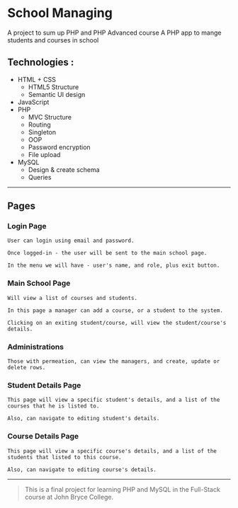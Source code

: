 # School Managing

A project to sum up PHP and PHP Advanced course
A PHP app to mange students and courses in school

## Technologies :

- HTML + CSS
    - HTML5 Structure
    - Semantic UI design
- JavaScript
- PHP
    - MVC Structure
    - Routing
    - Singleton
    - OOP
    - Password encryption
    - File upload
- MySQL
    - Design & create schema
    - Queries

---

## Pages

### Login Page

    User can login using email and password.

    Once logged-in - the user will be sent to the main school page.

    In the menu we will have - user's name, and role, plus exit button.

### Main School Page

    Will view a list of courses and students.

    In this page a manager can add a course, or a student to the system.

    Clicking on an exiting student/course, will view the student/course's details.

### Administrations

    Those with permeation, can view the managers, and create, update or delete rows.

### Student Details Page

    This page will view a specific student's details, and a list of the courses that he is listed to.

    Also, can navigate to editing student's details.

### Course Details Page

    This page will view a specific course's details, and a list of the students that listed to this course.

    Also, can navigate to editing course's details.

---

> This is a final project for learning PHP and MySQL in the Full-Stack course at John Bryce College.
